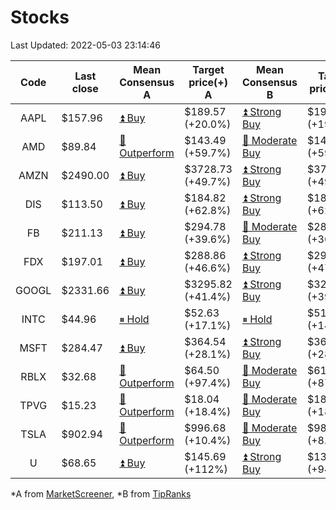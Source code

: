 # Stocks
Last Updated: 2022-05-03 23:14:46

|Code|Last close|Mean Consensus A|Target price(+) A|Mean Consensus B|Target price(+) B|
|:--:|-|-|-|-|-|
|AAPL|$157.96|[⏫ Buy](https://m.marketscreener.com/quote/stock/-4849/)|$189.57 (+20.0%)|[⏫ Strong Buy](https://www.tipranks.com/stocks/aapl/forecast)|$191.04 (+19.79%)|
|AMD|$89.84|[🔼 Outperform](https://m.marketscreener.com/quote/stock/-19475876/)|$143.49 (+59.7%)|[🔼 Moderate Buy](https://www.tipranks.com/stocks/amd/forecast)|$145.23 (+59.37%)|
|AMZN|$2490.00|[⏫ Buy](https://m.marketscreener.com/quote/stock/-12864605/)|$3728.73 (+49.7%)|[⏫ Strong Buy](https://www.tipranks.com/stocks/amzn/forecast)|$3703.95 (+49.05%)|
|DIS|$113.50|[⏫ Buy](https://m.marketscreener.com/quote/stock/-4842/)|$184.82 (+62.8%)|[⏫ Strong Buy](https://www.tipranks.com/stocks/dis/forecast)|$184.95 (+62.75%)|
|FB|$211.13|[⏫ Buy](https://m.marketscreener.com/quote/stock/-10547141/)|$294.78 (+39.6%)|[🔼 Moderate Buy](https://www.tipranks.com/stocks/fb/forecast)|$286.75 (+36.08%)|
|FDX|$197.01|[⏫ Buy](https://m.marketscreener.com/quote/stock/-12585/)|$288.86 (+46.6%)|[⏫ Strong Buy](https://www.tipranks.com/stocks/fdx/forecast)|$290.68 (+47.11%)|
|GOOGL|$2331.66|[⏫ Buy](https://m.marketscreener.com/quote/stock/-24203373/)|$3295.82 (+41.4%)|[⏫ Strong Buy](https://www.tipranks.com/stocks/googl/forecast)|$3270.47 (+39.77%)|
|INTC|$44.96|[⏸ Hold](https://m.marketscreener.com/quote/stock/-4829/)|$52.63 (+17.1%)|[⏸ Hold](https://www.tipranks.com/stocks/intc/forecast)|$51.10 (+14.37%)|
|MSFT|$284.47|[⏫ Buy](https://m.marketscreener.com/quote/stock/-4835/)|$364.54 (+28.1%)|[⏫ Strong Buy](https://www.tipranks.com/stocks/msft/forecast)|$363.09 (+28.86%)|
|RBLX|$32.68|[🔼 Outperform](https://m.marketscreener.com/quote/stock/-117793644/)|$64.50 (+97.4%)|[🔼 Moderate Buy](https://www.tipranks.com/stocks/rblx/forecast)|$61.29 (+87.55%)|
|TPVG|$15.23|[🔼 Outperform](https://m.marketscreener.com/quote/stock/-15933327/)|$18.04 (+18.4%)|[🔼 Moderate Buy](https://www.tipranks.com/stocks/tpvg/forecast)|$18.25 (+18.58%)|
|TSLA|$902.94|[🔼 Outperform](https://m.marketscreener.com/quote/stock/-6344549/)|$996.68 (+10.4%)|[🔼 Moderate Buy](https://www.tipranks.com/stocks/tsla/forecast)|$980.41 (+8.21%)|
|U|$68.65|[⏫ Buy](https://m.marketscreener.com/quote/stock/-112492634/)|$145.69 (+112%)|[⏫ Strong Buy](https://www.tipranks.com/stocks/u/forecast)|$131.25 (+94.10%)|


*A from [MarketScreener](https://www.marketscreener.com), *B from [TipRanks](https://www.tipranks.com)
